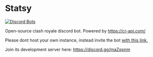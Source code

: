 # Statsy

<a href="https://discordbots.org/bot/347006499677143041">
  <img src="https://discordbots.org/api/widget/servers/347006499677143041.png" alt="Discord Bots" />
</a>

Open-source clash royale discord bot. Powered by https://cr-api.com/

Please dont host your own instance, instead invite the bot [with this link.](https://discordapp.com/oauth2/authorize?client_id=347006499677143041&scope=bot&permissions=314432)

Join its development server here: https://discord.gg/maZqxnm
